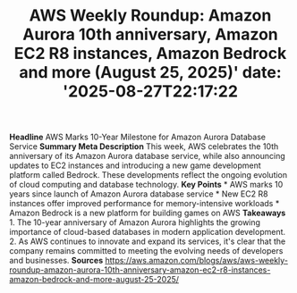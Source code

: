 ﻿---
title: "AWS Weekly Roundup: Amazon Aurora 10th anniversary, Amazon EC2 R8 instances, Amazon Bedrock and more (August 25, 2025)'
date: '2025-08-27T22:17:22"
category: "Markets"
summary: ""
slug: "aws weekly roundup amazon aurora 10th anniversary amazon ec2"
source_urls:
  - "https://aws.amazon.com/blogs/aws/aws-weekly-roundup-amazon-aurora-10th-anniversary-amazon-ec2-r8-instances-amazon-bedrock-and-more-august-25-2025/"
seo:
  title: "AWS Weekly Roundup: Amazon Aurora 10th anniversary, Amazon EC2 R8 instances, Amazon Bedrock and more (August 25, 2025) | Hash n Hedge'
  description: '"
  keywords: ["news", "markets", "brief"]
---
**Headline** AWS Marks 10-Year Milestone for Amazon Aurora Database Service  **Summary Meta Description** This week, AWS celebrates the 10th anniversary of its Amazon Aurora database service, while also announcing updates to EC2 instances and introducing a new game development platform called Bedrock. These developments reflect the ongoing evolution of cloud computing and database technology.  **Key Points**  * AWS marks 10 years since launch of Amazon Aurora database service * New EC2 R8 instances offer improved performance for memory-intensive workloads * Amazon Bedrock is a new platform for building games on AWS  **Takeaways**  1. The 10-year anniversary of Amazon Aurora highlights the growing importance of cloud-based databases in modern application development. 2. As AWS continues to innovate and expand its services, it's clear that the company remains committed to meeting the evolving needs of developers and businesses.  **Sources** https://aws.amazon.com/blogs/aws/aws-weekly-roundup-amazon-aurora-10th-anniversary-amazon-ec2-r8-instances-amazon-bedrock-and-more-august-25-2025/ 
